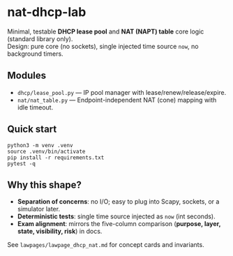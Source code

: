 # nat-dhcp-lab

Minimal, testable **DHCP lease pool** and **NAT (NAPT) table** core logic (standard library only).  
Design: pure core (no sockets), single injected time source `now`, no background timers.

## Modules
- `dhcp/lease_pool.py` — IP pool manager with lease/renew/release/expire.
- `nat/nat_table.py` — Endpoint-independent NAT (cone) mapping with idle timeout.

## Quick start
```
python3 -m venv .venv
source .venv/bin/activate
pip install -r requirements.txt
pytest -q
```

## Why this shape?
- **Separation of concerns**: no I/O; easy to plug into Scapy, sockets, or a simulator later.
- **Deterministic tests**: single time source injected as `now` (int seconds).
- **Exam alignment**: mirrors the five-column comparison (**purpose, layer, state, visibility, risk**) in docs.

See `lawpages/lawpage_dhcp_nat.md` for concept cards and invariants.
